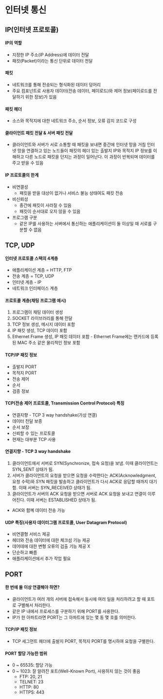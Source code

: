 # 인터넷 통신

## IP(인터넷 프로토콜)

#### IP의 역할

-   지정한 IP 주소(IP Address)에 데이터 전달
-   패킷(Packet)이라는 통신 단위로 데이터 전달

#### 패킷

-   네트워크를 통해 전송되는 형식화된 데이터 덩어리
-   주요 컴포넌트로 사용자 데이터(전송 데이터, 페이로드)와 제어 정보(페이로드를 전달하기 위한 정보)가 있음

#### 패킷 헤더

-   소스와 목적지에 대한 네트워크 주소, 순서 정보, 오류 감지 코드로 구성

#### 클라이언트 패킷 전달 & 서버 패킷 전달

-   클라이언트와 서버가 서로 소통할 때 패킷을 보내면 중간에 인터넷 망을 거침
    인터넷 망을 연결하고 있는 노드들이 패킷의 헤더 있는 출발지 IP와 목적지 IP 정보를 이해하고 다른 노드로 패킷을 던지는 과정이 일어난다. 이 과정이 반복되며 데이터를 주고 받을 수 있음

#### IP 프로토콜의 한계

-   비연결성
    -   패킷을 받을 대상이 없거나 서비스 불능 상태여도 패킷 전송
-   비신뢰성
    -   중간에 패킷이 사라질 수 있음
    -   패킷이 순서대로 오지 않을 수 있음
-   프로그램 구분
    -   같은 IP를 사용하는 서버에서 통신하는 애플리케이션이 둘 이상일 때 서로를 구분할 수 없음

## TCP, UDP

#### 인터넷 프로토콜 스택의 4계층

-   애플리케이션 계층 = HTTP, FTP
-   전송 계층 = TCP, UDP
-   인터넷 계층 - IP
-   네트워크 인터페이스 계층

#### 프로토콜 계층(채팅 프로그램 예시)

1. 프로그램이 채팅 데이터 생성
2. SOCKET 라이브러리를 통해 전달
3. TCP 정보 생성, 메시지 데이터 포함
4. IP 패킷 생성, TCP 데이터 포함
5. Ethernet Frame 생성, IP 패킷 데이터 포함 - Ethernet Frame에는 랜카드에 등록된 MAC 주소 같은 물리적인 정보 포함

#### TCP/IP 패킷 정보

-   출발지 PORT
-   목적지 PORT
-   전송 제어
-   순서
-   검증 정보

#### TCP(전송 제어 프로토콜, Transmission Control Protocol) 특징

-   연결지향 - TCP 3 way handshake(가상 연결)
-   데이터 전달 보증
-   순서 보장
-   신뢰할 수 있는 프로토콜
-   현재는 대부분 TCP 사용

#### 연결지향 - TCP 3 way handshake

1. 클라이언트에서 서버로 SYN(Synchronize, 접속 요청)을 보냄. 이때 클라이언트는 SYN_SENT 상태가 됨.
2. 서버가 클라이언트의 요청을 받으면 요청을 수락한다는 ACK(Acknowledgment, 요청 수락)와 SYN 패킷을 발송하고 클라이언트가 다시 ACK로 응답할 때까지 대기함. 이때 서버는 SYN_RECEIVED 상태가 됨.
3. 클라이언트가 서버의 ACK 요청을 받으면 서버로 ACK 요청을 보내고 연결이 이루어진다. 이때 서버는 ESTABLISHED 상태가 됨.

-   ACK와 함꼐 데이터 전송 가능

#### UDP 특징(사용자 데이터그램 프로토콜, User Datagram Protocol)

-   비연결형 서비스 제공
-   헤더와 전송 데이터에 대한 체크섬 기능 제공
-   데어테에 대한 변형 오류의 검출 기능 제공 X
-   단순하고 빠름
-   애플리케이션에서 추가 작업 필요

## PORT

#### 한 번에 둘 이상 연결해야 하면?

-   클라이언트가 여러 개의 서버에 접속해서 동시에 여러 일을 처리하려고 할 때 포트로 구별해서 처리한다.
-   같은 IP 내에서 프로세스를 구분하기 위해 PORT를 사용한다.
-   IP가 한 아파트라면 PORT는 그 아파트에 있는 몇 동 몇 호를 의미한다.

#### TCP/IP 패킷 정보

-   TCP 세그먼트 헤더에 출발지 PORT, 목적지 PORT를 명시하여 요청을 구별한다.

#### PORT 할당 가능한 범위

-   0 ~ 65535: 할당 가능
-   0 ~ 1023: 잘 알려진 포트(Well-Known Port), 사용하지 않는 것이 좋음
    -   FTP: 20, 21
    -   TELNET: 23
    -   HTTP: 80
    -   HTTPS: 443
